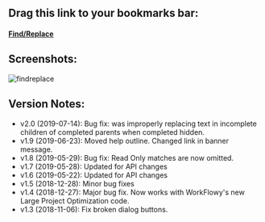 ## Drag this link to your bookmarks bar:

 <h4><a href="javascript:(function&#32;FR_2_0(){function&#32;toastMsg(str,sec,err){WF.showMessage(&quot;&lt;b&gt;&quot;+str+&quot;&lt;/b&gt;&quot;,err);setTimeout(function(){WF.hideMessage()},(sec||2)*1e3)}function&#32;applyToEachItem(functionToApply,parent){functionToApply(parent);for(let&#32;child&#32;of&#32;parent.getChildren()){applyToEachItem(functionToApply,child)}}function&#32;findMatchingItems(itemPredicate,parent){const&#32;matches=[];function&#32;addIfMatch(item){if(itemPredicate(item)){matches.push(item)}}applyToEachItem(addIfMatch,parent);return&#32;matches}function&#32;editableItemWithVisibleMatch(item){const&#32;isVisible=WF.completedVisible()||!item.isWithinCompleted();return&#32;item.data.search_result&amp;&amp;item.data.search_result.matches&amp;&amp;isVisible&amp;&amp;!item.isReadOnly()}function&#32;escapeForRegExp(str){return&#32;str.replace(/[-\[\]{}()*+?.,\\^$|#]/g,&quot;\\$&amp;&quot;)}function&#32;countMatches(items,rgx){let&#32;matchCount=0;items.forEach(item=&gt;{let&#32;result=item.data.search_result;if(result.nameMatches){let&#32;nameMatch=item.getName().match(rgx);if(nameMatch)matchCount+=nameMatch.length}if(result.noteMatches){let&#32;noteMatch=item.getNote().match(rgx);if(noteMatch)matchCount+=noteMatch.length}});return&#32;matchCount}function&#32;replaceMatches(items,rgx,r){WF.editGroup(function(){items.forEach(item=&gt;{let&#32;result=item.data.search_result;if(result.nameMatches)WF.setItemName(item,item.getName().replace(rgx,htmlEscapeTextForContent(r)));if(result.noteMatches)WF.setItemNote(item,item.getNote().replace(rgx,htmlEscapeTextForContent(r)))})});r===&quot;&quot;?WF.clearSearch():WF.search(tQuery.replace(find,r))}function&#32;showFindReplaceDialog(b,t,b1,b2,di){const&#32;style='#inputBx{width:95%;height:20px;display:block;margin-top:5px;border:1px&#32;solid&#32;#ccc;border-radius:4px;padding:4px}.btnX{font-size:18px;background-color:#49baf2;border:2px&#32;solid;border-radius:20px;color:#fff;padding:5px&#32;15px;margin-top:16px;margin-right:16px}.btnX:focus{border-color:#c4c4c4}';const&#32;box=`&lt;p&gt;&lt;b&gt;Replace:&lt;/b&gt;&lt;input&#32;value=&quot;${htmlEscapeText(di)}&quot;&#32;id=&quot;inputBx&quot;&#32;type=&quot;text&quot;&#32;spellcheck=&quot;false&quot;&gt;&lt;/p&gt;`;const&#32;buttons=`&lt;div&gt;&lt;button&#32;type=&quot;button&quot;&#32;class=&quot;btnX&quot;&#32;id=&quot;btn1&quot;&gt;${htmlEscapeText(b1)}&lt;/button&gt;&lt;button&#32;type=&quot;button&quot;&#32;class=&quot;btnX&quot;&#32;id=&quot;btn2&quot;&gt;${htmlEscapeText(b2)}&lt;/button&gt;&lt;/div&gt;`;WF.showAlertDialog(`&lt;style&gt;${htmlEscapeText(style)}&lt;/style&gt;&lt;div&gt;${b}&lt;/div&gt;${box+buttons}`,t);setTimeout(function(){let&#32;userInput;const&#32;inputBx=document.getElementById(&quot;inputBx&quot;);const&#32;btn1=document.getElementById(&quot;btn1&quot;);const&#32;btn2=document.getElementById(&quot;btn2&quot;);inputBx.select();inputBx.addEventListener(&quot;keyup&quot;,function(event){if(event.key===&quot;Enter&quot;){btn1.click()}});btn1.onclick=function(){userInput=inputBx.value;WF.hideDialog();setTimeout(function(){replaceMatches(Matches,rgx_gi,userInput)},50)};btn2.onclick=function(){userInput=inputBx.value;WF.hideDialog();setTimeout(function(){replaceMatches(Matches,rgx_g,userInput)},50)}},100)}if(!WF.currentSearchQuery()){return&#32;void&#32;toastMsg('Use&#32;the&#32;searchbox&#32;to&#32;find.&#32;&lt;a&#32;href=&quot;https://workflowy.com/s/findreplace-bookmark/ynKNSb5dA77p2siT&quot;&#32;target=&quot;_blank&quot;&gt;Click&#32;here&#32;for&#32;more&#32;information.&lt;/a&gt;',3,true)}const&#32;tQuery=WF.currentSearchQuery().trim();const&#32;Matches=findMatchingItems(editableItemWithVisibleMatch,WF.currentItem());const&#32;isQuoted=tQuery.match(/(&quot;)(.+)(&quot;)/);const&#32;find=isQuoted?isQuoted[2]:tQuery.includes(&quot;&#32;&quot;)?false:tQuery;if(find===false){if(confirm('The&#32;search&#32;contains&#32;at&#32;least&#32;one&#32;space.\n\n1.&#32;Press&#32;OK&#32;to&#32;convert&#32;your&#32;search&#32;to&#32;&quot;exact&#32;match&quot;.\n\n2.&#32;Activate&#32;Find/Replace&#32;again.')){WF.search('&quot;'+tQuery+'&quot;')}return}const&#32;Title=&quot;Find/Replace&quot;;const&#32;modeTxt=isQuoted?&quot;Exact&#32;Match,&#32;&quot;:&quot;Single&#32;Word/Tag,&#32;&quot;;const&#32;compTxt=`Completed:&#32;${WF.completedVisible()?&quot;Included&quot;:&quot;Excluded&quot;}`;const&#32;findTxt=isQuoted?isQuoted[0]:tQuery;const&#32;body=`&lt;p&gt;&lt;b&gt;Mode:&lt;/b&gt;&lt;br&gt;${modeTxt+compTxt}&lt;/p&gt;&lt;p&gt;&lt;b&gt;Find:&lt;/b&gt;&lt;br&gt;${htmlEscapeText(findTxt)}&lt;/p&gt;`;const&#32;findRgx=escapeForRegExp(htmlEscapeTextForContent(find));const&#32;rgx_gi=new&#32;RegExp(findRgx,&quot;gi&quot;);const&#32;rgx_g=new&#32;RegExp(findRgx,&quot;g&quot;);const&#32;allCount=countMatches(Matches,rgx_gi);const&#32;caseCount=countMatches(Matches,rgx_g);if(allCount&gt;0){showFindReplaceDialog(body,Title,`Replace:&#32;All&#32;(${allCount})`,`Replace:&#32;Match&#32;Case&#32;(${caseCount})`,find)}else{WF.showAlertDialog(body+&quot;&lt;br&gt;&lt;br&gt;&lt;i&gt;No&#32;matches&#32;found.&lt;/i&gt;&quot;,Title)}})();">Find/Replace</a></h4>

## Screenshots:
![findreplace](https://i.imgur.com/OIWK68h.png)

## Version Notes:
- v2.0 (2019-07-14): Bug fix: was improperly replacing text in incomplete children of completed parents when completed hidden.
- v1.9 (2019-06-23): Moved help outline. Changed link in banner message.
- v1.8 (2019-05-29): Bug fix: Read Only matches are now omitted.
- v1.7 (2019-05-28): Updated for API changes
- v1.6 (2019-05-22): Updated for API changes
- v1.5 (2018-12-28): Minor bug fixes
- v1.4 (2018-12-27): Major bug fix. Now works with WorkFlowy's new Large Project Optimization code.
- v1.3 (2018-11-06): Fix broken dialog buttons.

